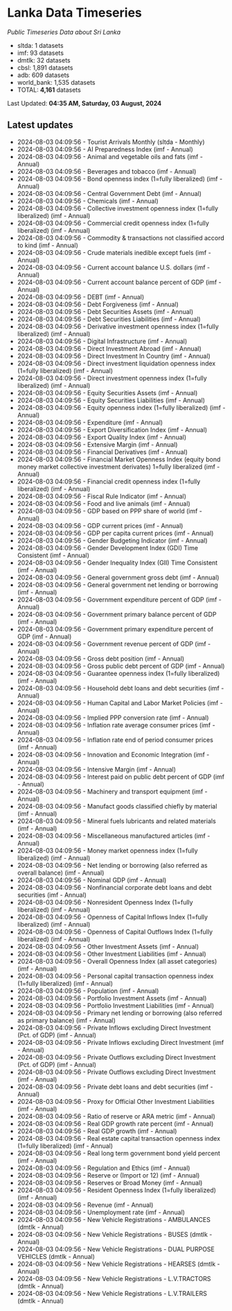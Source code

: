 # Lanka Data Timeseries
*Public Timeseries Data about Sri Lanka*

* sltda: 1 datasets
* imf: 93 datasets
* dmtlk: 32 datasets
* cbsl: 1,891 datasets
* adb: 609 datasets
* world_bank: 1,535 datasets
* TOTAL: **4,161** datasets

Last Updated: **04:35 AM, Saturday, 03 August, 2024**

## Latest updates

* 2024-08-03 04:09:56 - Tourist Arrivals Monthly (sltda - Monthly)
* 2024-08-03 04:09:56 - AI Preparedness Index (imf - Annual)
* 2024-08-03 04:09:56 - Animal and vegetable oils and fats (imf - Annual)
* 2024-08-03 04:09:56 - Beverages and tobacco (imf - Annual)
* 2024-08-03 04:09:56 - Bond openness index (1=fully liberalized) (imf - Annual)
* 2024-08-03 04:09:56 - Central Government Debt (imf - Annual)
* 2024-08-03 04:09:56 - Chemicals (imf - Annual)
* 2024-08-03 04:09:56 - Collective investment openness index (1=fully liberalized) (imf - Annual)
* 2024-08-03 04:09:56 - Commercial credit openness index (1=fully liberalized) (imf - Annual)
* 2024-08-03 04:09:56 - Commodity & transactions not classified accord to kind (imf - Annual)
* 2024-08-03 04:09:56 - Crude materials inedible except fuels (imf - Annual)
* 2024-08-03 04:09:56 - Current account balance U.S. dollars (imf - Annual)
* 2024-08-03 04:09:56 - Current account balance percent of GDP (imf - Annual)
* 2024-08-03 04:09:56 - DEBT (imf - Annual)
* 2024-08-03 04:09:56 - Debt Forgiveness (imf - Annual)
* 2024-08-03 04:09:56 - Debt Securities Assets (imf - Annual)
* 2024-08-03 04:09:56 - Debt Securities Liabilities (imf - Annual)
* 2024-08-03 04:09:56 - Derivative investment openness index (1=fully liberalized) (imf - Annual)
* 2024-08-03 04:09:56 - Digital Infrastructure (imf - Annual)
* 2024-08-03 04:09:56 - Direct Investment Abroad (imf - Annual)
* 2024-08-03 04:09:56 - Direct Investment In Country (imf - Annual)
* 2024-08-03 04:09:56 - Direct investment liquidation openness index (1=fully liberalized) (imf - Annual)
* 2024-08-03 04:09:56 - Direct investment openness index (1=fully liberalized) (imf - Annual)
* 2024-08-03 04:09:56 - Equity Securities Assets (imf - Annual)
* 2024-08-03 04:09:56 - Equity Securities Liabilities (imf - Annual)
* 2024-08-03 04:09:56 - Equity openness index (1=fully liberalized) (imf - Annual)
* 2024-08-03 04:09:56 - Expenditure (imf - Annual)
* 2024-08-03 04:09:56 - Export Diversification Index (imf - Annual)
* 2024-08-03 04:09:56 - Export Quality Index (imf - Annual)
* 2024-08-03 04:09:56 - Extensive Margin (imf - Annual)
* 2024-08-03 04:09:56 - Financial Derivatives (imf - Annual)
* 2024-08-03 04:09:56 - Financial Market Openness Index (equity bond money market collective investment derivates) 1=fully liberalized (imf - Annual)
* 2024-08-03 04:09:56 - Financial credit openness index (1=fully liberalized) (imf - Annual)
* 2024-08-03 04:09:56 - Fiscal Rule Indicator (imf - Annual)
* 2024-08-03 04:09:56 - Food and live animals (imf - Annual)
* 2024-08-03 04:09:56 - GDP based on PPP share of world (imf - Annual)
* 2024-08-03 04:09:56 - GDP current prices (imf - Annual)
* 2024-08-03 04:09:56 - GDP per capita current prices (imf - Annual)
* 2024-08-03 04:09:56 - Gender Budgeting Indicator (imf - Annual)
* 2024-08-03 04:09:56 - Gender Development Index (GDI) Time Consistent (imf - Annual)
* 2024-08-03 04:09:56 - Gender Inequality Index (GII) Time Consistent (imf - Annual)
* 2024-08-03 04:09:56 - General government gross debt (imf - Annual)
* 2024-08-03 04:09:56 - General government net lending or borrowing (imf - Annual)
* 2024-08-03 04:09:56 - Government expenditure percent of GDP (imf - Annual)
* 2024-08-03 04:09:56 - Government primary balance percent of GDP (imf - Annual)
* 2024-08-03 04:09:56 - Government primary expenditure percent of GDP (imf - Annual)
* 2024-08-03 04:09:56 - Government revenue percent of GDP (imf - Annual)
* 2024-08-03 04:09:56 - Gross debt position (imf - Annual)
* 2024-08-03 04:09:56 - Gross public debt percent of GDP (imf - Annual)
* 2024-08-03 04:09:56 - Guarantee openness index (1=fully liberalized) (imf - Annual)
* 2024-08-03 04:09:56 - Household debt loans and debt securities (imf - Annual)
* 2024-08-03 04:09:56 - Human Capital and Labor Market Policies (imf - Annual)
* 2024-08-03 04:09:56 - Implied PPP conversion rate (imf - Annual)
* 2024-08-03 04:09:56 - Inflation rate average consumer prices (imf - Annual)
* 2024-08-03 04:09:56 - Inflation rate end of period consumer prices (imf - Annual)
* 2024-08-03 04:09:56 - Innovation and Economic Integration (imf - Annual)
* 2024-08-03 04:09:56 - Intensive Margin (imf - Annual)
* 2024-08-03 04:09:56 - Interest paid on public debt percent of GDP (imf - Annual)
* 2024-08-03 04:09:56 - Machinery and transport equipment (imf - Annual)
* 2024-08-03 04:09:56 - Manufact goods classified chiefly by material (imf - Annual)
* 2024-08-03 04:09:56 - Mineral fuels lubricants and related materials (imf - Annual)
* 2024-08-03 04:09:56 - Miscellaneous manufactured articles (imf - Annual)
* 2024-08-03 04:09:56 - Money market openness index (1=fully liberalized) (imf - Annual)
* 2024-08-03 04:09:56 - Net lending or borrowing (also referred as overall balance) (imf - Annual)
* 2024-08-03 04:09:56 - Nominal GDP (imf - Annual)
* 2024-08-03 04:09:56 - Nonfinancial corporate debt loans and debt securities (imf - Annual)
* 2024-08-03 04:09:56 - Nonresident Openness Index (1=fully liberalized) (imf - Annual)
* 2024-08-03 04:09:56 - Openness of Capital Inflows Index (1=fully liberalized) (imf - Annual)
* 2024-08-03 04:09:56 - Openness of Capital Outflows Index (1=fully liberalized) (imf - Annual)
* 2024-08-03 04:09:56 - Other Investment Assets (imf - Annual)
* 2024-08-03 04:09:56 - Other Investment Liabilities (imf - Annual)
* 2024-08-03 04:09:56 - Overall Openness Index (all asset categories) (imf - Annual)
* 2024-08-03 04:09:56 - Personal capital transaction openness index (1=fully liberalized) (imf - Annual)
* 2024-08-03 04:09:56 - Population (imf - Annual)
* 2024-08-03 04:09:56 - Portfolio Investment Assets (imf - Annual)
* 2024-08-03 04:09:56 - Portfolio Investment Liabilities (imf - Annual)
* 2024-08-03 04:09:56 - Primary net lending or borrowing (also referred as primary balance) (imf - Annual)
* 2024-08-03 04:09:56 - Private Inflows excluding Direct Investment (Pct. of GDP) (imf - Annual)
* 2024-08-03 04:09:56 - Private Inflows excluding Direct Investment (imf - Annual)
* 2024-08-03 04:09:56 - Private Outflows excluding Direct Investment (Pct. of GDP) (imf - Annual)
* 2024-08-03 04:09:56 - Private Outflows excluding Direct Investment (imf - Annual)
* 2024-08-03 04:09:56 - Private debt loans and debt securities (imf - Annual)
* 2024-08-03 04:09:56 - Proxy for Official Other Investment Liabilities (imf - Annual)
* 2024-08-03 04:09:56 - Ratio of reserve or ARA metric (imf - Annual)
* 2024-08-03 04:09:56 - Real GDP growth rate percent (imf - Annual)
* 2024-08-03 04:09:56 - Real GDP growth (imf - Annual)
* 2024-08-03 04:09:56 - Real estate capital transaction openness index (1=fully liberalized) (imf - Annual)
* 2024-08-03 04:09:56 - Real long term government bond yield percent (imf - Annual)
* 2024-08-03 04:09:56 - Regulation and Ethics (imf - Annual)
* 2024-08-03 04:09:56 - Reserve or (Import or 12) (imf - Annual)
* 2024-08-03 04:09:56 - Reserves or Broad Money (imf - Annual)
* 2024-08-03 04:09:56 - Resident Openness Index (1=fully liberalized) (imf - Annual)
* 2024-08-03 04:09:56 - Revenue (imf - Annual)
* 2024-08-03 04:09:56 - Unemployment rate (imf - Annual)
* 2024-08-03 04:09:56 - New Vehicle Registrations - AMBULANCES (dmtlk - Annual)
* 2024-08-03 04:09:56 - New Vehicle Registrations - BUSES (dmtlk - Annual)
* 2024-08-03 04:09:56 - New Vehicle Registrations - DUAL PURPOSE VEHICLES (dmtlk - Annual)
* 2024-08-03 04:09:56 - New Vehicle Registrations - HEARSES (dmtlk - Annual)
* 2024-08-03 04:09:56 - New Vehicle Registrations - L.V.TRACTORS (dmtlk - Annual)
* 2024-08-03 04:09:56 - New Vehicle Registrations - L.V.TRAILERS (dmtlk - Annual)